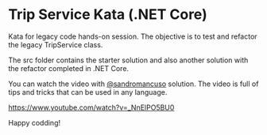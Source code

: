 # Trip Service Kata (.NET Core)

Kata for legacy code hands-on session. The objective is to test and refactor the legacy TripService class.

The src folder contains the starter solution and also another solution with the refactor completed in .NET Core.

You can watch the video with [@sandromancuso](https://github.com/sandromancuso/trip-service-kata) solution. The video is full of tips and tricks that can be used in any language.

https://www.youtube.com/watch?v=_NnElPO5BU0

Happy codding!
